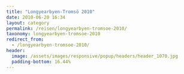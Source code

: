 ```yaml
---
title: "Longyearbyen-Tromsö 2010"
date: 2010-06-20 16:34
layout: category
permalink: /reisen/longyearbyen-tromsoe-2010/
taxonomy: longyearbyen-tromsoe-2010
redirect_from:
  - /longyearbyen-tromsoe-2010/
header:
  image: /assets/images/responsive/popup/headers/header_1070.jpg
  padding-bottom: 16.44%
---
```

